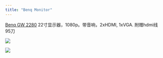 ```yaml
---
title: "Benq Monitor"
---
```

[Benq GW 2280](https://www.benq.com/en-ap/monitor/stylish/gw2280.html) 22寸显示器，1080p。带音响，2xHDMI, 1xVGA. 附赠hdmi线 95刀

![](/sell/pics/benq1.jpg)

![](/sell/pics/benq2.jpg)